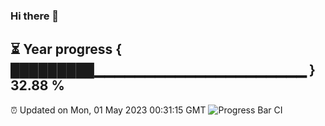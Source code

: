 ### Hi there 👋
⏳ Year progress { █████████▁▁▁▁▁▁▁▁▁▁▁▁▁▁▁▁▁▁▁▁▁ } 32.88 %
---
⏰ Updated on Mon, 01 May 2023 00:31:15 GMT
![Progress Bar CI](https://github.com/Moyi321/Moyi321/workflows/Progress%20Bar%20CI/badge.svg)

